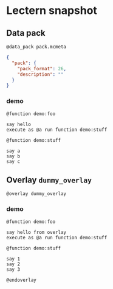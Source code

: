 # Lectern snapshot

## Data pack

`@data_pack pack.mcmeta`

```json
{
  "pack": {
    "pack_format": 26,
    "description": ""
  }
}
```

### demo

`@function demo:foo`

```mcfunction
say hello
execute as @a run function demo:stuff
```

`@function demo:stuff`

```mcfunction
say a
say b
say c
```

## Overlay `dummy_overlay`

`@overlay dummy_overlay`

### demo

`@function demo:foo`

```mcfunction
say hello from overlay
execute as @a run function demo:stuff
```

`@function demo:stuff`

```mcfunction
say 1
say 2
say 3
```

`@endoverlay`
